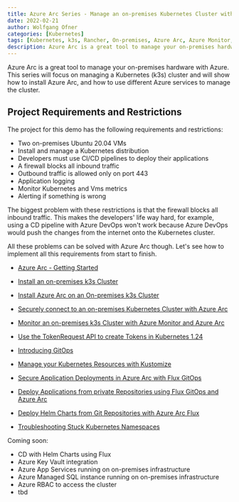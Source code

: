 ```yaml
---
title: Azure Arc Series - Manage an on-premises Kubernetes Cluster with Azure Arc
date: 2022-02-21
author: Wolfgang Ofner
categories: [Kubernetes]
tags: [Kubernetes, k3s, Rancher, On-premises, Azure Arc, Azure Monitor, CI/CD, Flux, GitOps]
description: Azure Arc is a great tool to manage your on-premises hardware, such as an k3s cluster, with Azure.
---
```


Azure Arc is a great tool to manage your on-premises hardware with Azure. This series will focus on managing a Kubernetes (k3s) cluster and will show how to install Azure Arc, and how to use different Azure services to manage the cluster.

## Project Requirements and Restrictions

The project for this demo has the following requirements and restrictions:

- Two on-premises Ubuntu 20.04 VMs
- Install and manage a Kubernetes distribution
- Developers must use CI/CD pipelines to deploy their applications
- A firewall blocks all inbound traffic
- Outbound traffic is allowed only on port 443
- Application logging
- Monitor Kubernetes and Vms metrics
- Alerting if something is wrong

The biggest problem with these restrictions is that the firewall blocks all inbound traffic. This makes the developers' life way hard, for example, using a CD pipeline with Azure DevOps won't work because Azure DevOps would push the changes from the internet onto the Kubernetes cluster.

All these problems can be solved with Azure Arc though. Let's see how to implement all this requirements from start to finish. 

- [Azure Arc - Getting Started](azure-arc-getting-started)

- [Install an on-premises k3s Cluster](/install-on-premises-k3s-cluster)

- [Install Azure Arc on an On-premises k3s Cluster](/install-azure-arc-on-premises-k3s-cluster)

- [Securely connect to an on-premises Kubernetes Cluster with Azure Arc](/securely-connect-to-on-premises-kubernetes-with-azure-arc)

- [Monitor an on-premises k3s Cluster with Azure Monitor and Azure Arc](/monitor-on-premises-k3s-cluster-with-azure-monitor-and-azure-arc)

- [Use the TokenRequest API to create Tokens in Kubernetes 1.24](/use-the-tokenrequest-api-to-create-tokens-in-kubernetes)

- [Introducing GitOps](/introducing-gitops)

- [Manage your Kubernetes Resources with Kustomize](/manage-kubernetes-resources-with-kustomize)

- [Secure Application Deployments in Azure Arc with Flux GitOps](/secure-application-deployments-azure-arc-flux-gitops)

- [Deploy Applications from private Repositories using Flux GitOps and Azure Arc](/deploy-application-from-private-repositories-flux-gitops-azure-arc)

- [Deploy Helm Charts from Git Repositories with Azure Arc Flux](/deploy-helm-charts-git-repositories-azure-arc-flux) 

- [Troubleshooting Stuck Kubernetes Namespaces](/troubleshooting-stuck-kubernetes-namespaces) 

Coming soon:

- CD with Helm Charts using Flux
- Azure Key Vault integration
- Azure App Services running on on-premises infrastructure
- Azure Managed SQL instance running on on-premises infrastructure
- Azure RBAC to access the cluster
- tbd
